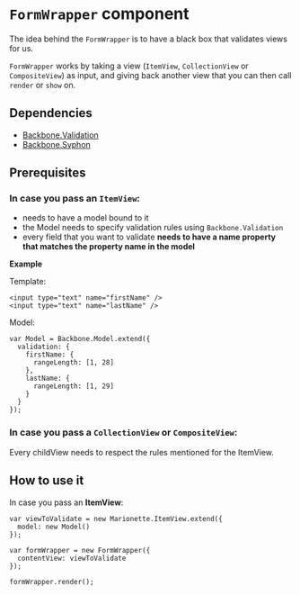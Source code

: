 # `FormWrapper` component
The idea behind the `FormWrapper` is to have a black box that validates views for us.

`FormWrapper` works by taking a view (`ItemView`, `CollectionView` or `CompositeView`) as input, and giving back another view that you can then call `render` or `show` on.

## Dependencies

 - [Backbone.Validation](https://github.com/thedersen/backbone.validation)
 - [Backbone.Syphon](https://github.com/marionettejs/backbone.syphon)

## Prerequisites

### In case you pass an ```ItemView```:
 - needs to have a model bound to it
 - the Model needs to specify validation rules using `Backbone.Validation`
 - every field that you want to validate **needs to have a name property that matches the property name in the model**


**Example**

Template:

```
<input type="text" name="firstName" />
<input type="text" name="lastName" />
```

Model:
```
var Model = Backbone.Model.extend({
  validation: {
    firstName: {
      rangeLength: [1, 28]
    },
    lastName: {
      rangeLength: [1, 29]
    }
  }
});

```

### In case you pass a ```CollectionView``` or ```CompositeView```:

Every childView needs to respect the rules mentioned for the ItemView.

## How to use it

In case you pass an **ItemView**:

```
var viewToValidate = new Marionette.ItemView.extend({
  model: new Model()
});

var formWrapper = new FormWrapper({
  contentView: viewToValidate
});

formWrapper.render();
```
